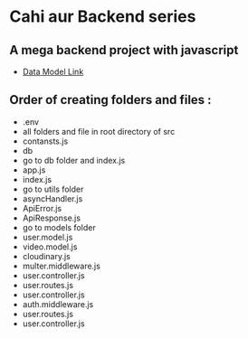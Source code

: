 # Cahi aur Backend series

## A mega backend project with javascript

- [Data Model Link](https://app.eraser.io/workspace/YtPqZ1VogxGy1jzIDkzj)

## Order of creating folders and files :

- .env
- all folders and file in root directory of src
- contansts.js
- db
- go to db folder and index.js
- app.js
- index.js
- go to utils folder
- asyncHandler.js
- ApiError.js
- ApiResponse.js
- go to models folder
- user.model.js
- video.model.js
- cloudinary.js
- multer.middleware.js
- user.controller.js
- user.routes.js
- user.controller.js
- auth.middleware.js
- user.routes.js
- user.controller.js
